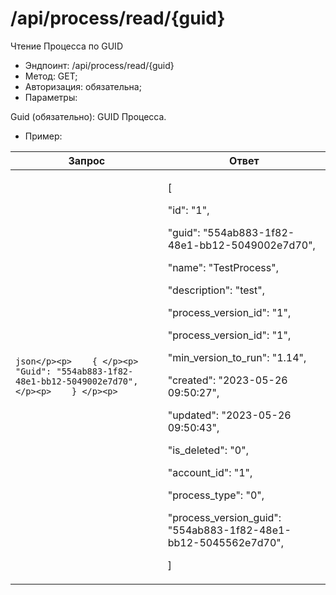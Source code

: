 # /api/process/read/{guid}

Чтение Процесса по GUID

* Эндпоинт: /api/process/read/{guid}
* Метод: GET;
* Авторизация: обязательна;
* Параметры:

Guid (обязательно): GUID Процесса.

* Пример:

| Запрос                                                                                                           | Ответ                                                                                                                                                                                                                                                                                                                                                                                                                                                                                                                                                 |
| ---------------------------------------------------------------------------------------------------------------- | ----------------------------------------------------------------------------------------------------------------------------------------------------------------------------------------------------------------------------------------------------------------------------------------------------------------------------------------------------------------------------------------------------------------------------------------------------------------------------------------------------------------------------------------------------- |
| <p>```json</p><p>    { </p><p>    "Guid": "554ab883-1f82-48e1-bb12-5049002e7d70",</p><p>    } </p><p>    ```</p> | <p>  [</p><p>    "id": "1",</p><p>    "guid": "554ab883-1f82-48e1-bb12-5049002e7d70",</p><p>    "name": "TestProcess",</p><p>    "description": "test",</p><p>    "process_version_id": "1",</p><p>    "process_version_id": "1",</p><p>    "min_version_to_run": "1.14",</p><p>    "created": "2023-05-26 09:50:27",</p><p>    "updated": "2023-05-26 09:50:43",</p><p>    "is_deleted": "0",</p><p>    "account_id": "1",</p><p>    "process_type": "0",</p><p>    "process_version_guid": "554ab883-1f82-48e1-bb12-5045562e7d70",</p><p>    ] </p> |
